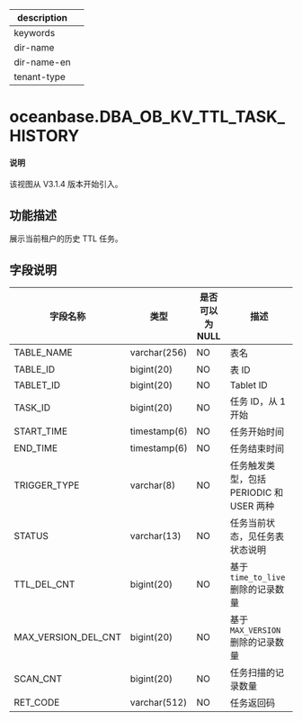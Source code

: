 |description||
|---|---|
|keywords||
|dir-name||
|dir-name-en||
|tenant-type||

# oceanbase.DBA_OB_KV_TTL_TASK_HISTORY

<main id="notice" type='explain'>
  <h4>说明</h4>
  <p>该视图从 V3.1.4 版本开始引入。</p>
</main>

## 功能描述

展示当前租户的历史 TTL 任务。

## 字段说明

| **字段名称** | **类型** | **是否可以为 NULL** | **描述** |
| --- | --- | --- | --- |
| TABLE_NAME | varchar(256) | NO | 表名 |
| TABLE_ID | bigint(20) | NO | 表 ID |
| TABLET_ID | bigint(20) | NO | Tablet ID |
| TASK_ID | bigint(20) | NO | 任务 ID，从 1 开始 |
| START_TIME | timestamp(6) | NO | 任务开始时间 |
| END_TIME | timestamp(6) | NO | 任务结束时间 |
| TRIGGER_TYPE | varchar(8) | NO | 任务触发类型，包括 PERIODIC 和 USER 两种 |
| STATUS | varchar(13) | NO | 任务当前状态，见任务表状态说明 |
| TTL_DEL_CNT | bigint(20) | NO | 基于 `time_to_live` 删除的记录数量 |
| MAX_VERSION_DEL_CNT | bigint(20) | NO | 基于 `MAX_VERSION` 删除的记录数量 |
| SCAN_CNT | bigint(20) | NO | 任务扫描的记录数量 |
| RET_CODE | varchar(512) | NO | 任务返回码 |
